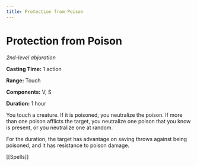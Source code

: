 ---title: Protection from Poison---
# Protection from Poison

*2nd-level abjuration*

**Casting Time:** 1 action

**Range:** Touch

**Components:** V, S

**Duration:** 1 hour

You touch a creature. If it is poisoned, you neutralize the poison. If more than one poison afflicts the target, you neutralize one poison that you know is present, or you neutralize one at random.

For the duration, the target has advantage on saving throws against being poisoned, and it has resistance to poison damage.


[[Spells]]
